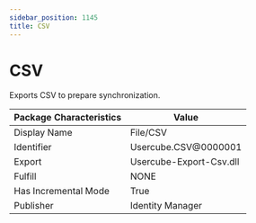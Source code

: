 ```yaml
---
sidebar_position: 1145
title: CSV
---
```


# CSV

Exports CSV to prepare synchronization.

| Package Characteristics | Value |
| --- | --- |
| Display Name | File/CSV |
| Identifier | Usercube.CSV@0000001 |
| Export | Usercube-Export-Csv.dll |
| Fulfill | NONE |
| Has Incremental Mode | True |
| Publisher | Identity Manager |